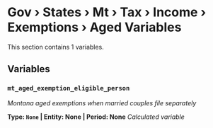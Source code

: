 # Gov › States › Mt › Tax › Income › Exemptions › Aged Variables

This section contains 1 variables.

## Variables

### `mt_aged_exemption_eligible_person`
*Montana aged exemptions when married couples file separately*

**Type: `None` | Entity: None | Period: None**
*Calculated variable*
